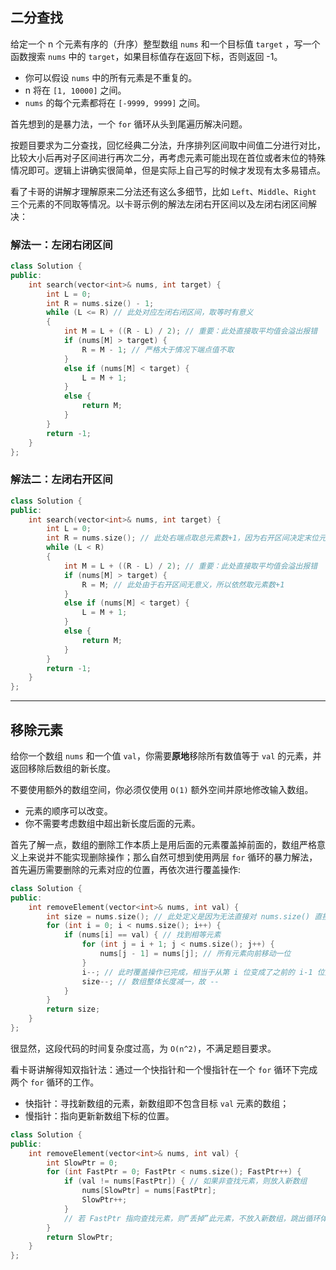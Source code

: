 ## 二分查找

给定一个 n 个元素有序的（升序）整型数组 `nums` 和一个目标值 `target` ，写一个函数搜索 `nums` 中的 `target`，如果目标值存在返回下标，否则返回 -1。

- 你可以假设 `nums` 中的所有元素是不重复的。
- n 将在 `[1, 10000]` 之间。
- `nums` 的每个元素都将在 `[-9999, 9999]` 之间。

首先想到的是暴力法，一个 `for` 循环从头到尾遍历解决问题。

按题目要求为二分查找，回忆经典二分法，升序排列区间取中间值二分进行对比，比较大小后再对子区间进行再次二分，再考虑元素可能出现在首位或者末位的特殊情况即可。逻辑上讲确实很简单，但是实际上自己写的时候才发现有太多易错点。

看了卡哥的讲解才理解原来二分法还有这么多细节，比如 `Left`、`Middle`、`Right` 三个元素的不同取等情况。以卡哥示例的解法左闭右开区间以及左闭右闭区间解决：

### 解法一：左闭右闭区间

```cpp
class Solution {
public:
    int search(vector<int>& nums, int target) {
        int L = 0;
        int R = nums.size() - 1;
        while (L <= R) // 此处对应左闭右闭区间，取等时有意义
        {
            int M = L + ((R - L) / 2); // 重要：此处直接取平均值会溢出报错
            if (nums[M] > target) {
                R = M - 1; // 严格大于情况下端点值不取
            }
            else if (nums[M] < target) {
                L = M + 1;
            }
            else {
                return M;
            }
        }
        return -1;
    }
};
```

### 解法二：左闭右开区间

```cpp
class Solution {
public:
    int search(vector<int>& nums, int target) {
        int L = 0;
        int R = nums.size(); // 此处右端点取总元素数+1，因为右开区间决定末位元素无意义
        while (L < R) 
        {
            int M = L + ((R - L) / 2); // 重要：此处直接取平均值会溢出报错
            if (nums[M] > target) {
                R = M; // 此处由于右开区间无意义，所以依然取元素数+1
            }
            else if (nums[M] < target) {
                L = M + 1;
            }
            else {
                return M;
            }
        }
        return -1;
    }
};
```

---

## 移除元素

给你一个数组 `nums` 和一个值 `val`，你需要**原地**移除所有数值等于 `val` 的元素，并返回移除后数组的新长度。

不要使用额外的数组空间，你必须仅使用 `O(1)` 额外空间并原地修改输入数组。

- 元素的顺序可以改变。
- 你不需要考虑数组中超出新长度后面的元素。

首先了解一点，数组的删除工作本质上是用后面的元素覆盖掉前面的，数组严格意义上来说并不能实现删除操作；那么自然可想到使用两层 `for` 循环的暴力解法，首先遍历需要删除的元素对应的位置，再依次进行覆盖操作:

```cpp
class Solution {
public:
    int removeElement(vector<int>& nums, int val) {
        int size = nums.size(); // 此处定义是因为无法直接对 nums.size() 直接进行 -- 操作
        for (int i = 0; i < nums.size(); i++) {
            if (nums[i] == val) { // 找到相等元素
                for (int j = i + 1; j < nums.size(); j++) {
                    nums[j - 1] = nums[j]; // 所有元素向前移动一位
                }
                i--; // 此时覆盖操作已完成，相当于从第 i 位变成了之前的 i-1 位开始继续查找相等的元素，故 --
                size--; // 数组整体长度减一，故 --
            }
        }
        return size;
    }
};
```

很显然，这段代码的时间复杂度过高，为 `O(n^2)`，不满足题目要求。

看卡哥讲解得知双指针法：通过一个快指针和一个慢指针在一个 `for` 循环下完成两个 `for` 循环的工作。

- 快指针：寻找新数组的元素，新数组即不包含目标 `val` 元素的数组；
- 慢指针：指向更新新数组下标的位置。

```cpp
class Solution {
public:
    int removeElement(vector<int>& nums, int val) {
        int SlowPtr = 0;
        for (int FastPtr = 0; FastPtr < nums.size(); FastPtr++) {
            if (val != nums[FastPtr]) { // 如果非查找元素，则放入新数组
                nums[SlowPtr] = nums[FastPtr];
                SlowPtr++;
            }
            // 若 FastPtr 指向查找元素，则“丢掉”此元素，不放入新数组，跳出循环体直接执行 FastPtr++ 操作，慢指针扔指向上一次改变的位置
        }
        return SlowPtr;
    }
};
```
